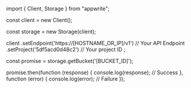 import { Client, Storage } from "appwrite";

const client = new Client();

const storage = new Storage(client);

client
    .setEndpoint('https://[HOSTNAME_OR_IP]/v1') // Your API Endpoint
    .setProject('5df5acd0d48c2') // Your project ID
;

const promise = storage.getBucket('[BUCKET_ID]');

promise.then(function (response) {
    console.log(response); // Success
}, function (error) {
    console.log(error); // Failure
});